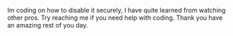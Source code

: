 Im coding on how to disable it securely, I have quite learned from watching other pros. Try reaching me if you need help with coding. Thank you have an amazing rest of you day.
